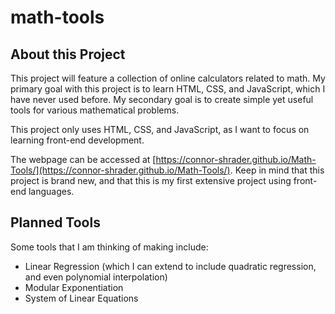 # math-tools

## About this Project

This project will feature a collection of online calculators related to math.
My primary goal with this project is to learn HTML, CSS, and JavaScript, which I have never used before.
My secondary goal is to create simple yet useful tools for various mathematical problems.

This project only uses HTML, CSS, and JavaScript, as I want to focus on learning front-end development.

The webpage can be accessed at [https://connor-shrader.github.io/Math-Tools/](https://connor-shrader.github.io/Math-Tools/).
Keep in mind that this project is brand new, and that this is my first extensive project using front-end languages.

## Planned Tools

Some tools that I am thinking of making include:

* Linear Regression (which I can extend to include quadratic regression, and even polynomial interpolation)
* Modular Exponentiation
* System of Linear Equations
